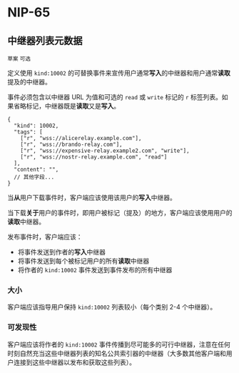 NIP-65
======

中继器列表元数据
-------------------

`草案` `可选`

定义使用 `kind:10002` 的可替换事件来宣传用户通常**写入**的中继器和用户通常**读取**提及的中继器。

事件必须包含以中继器 URL 为值和可选的 `read` 或 `write` 标记的 `r` 标签列表。如果省略标记，中继器既是**读取**又是**写入**。

```jsonc
{
  "kind": 10002,
  "tags": [
    ["r", "wss://alicerelay.example.com"],
    ["r", "wss://brando-relay.com"],
    ["r", "wss://expensive-relay.example2.com", "write"],
    ["r", "wss://nostr-relay.example.com", "read"]
  ],
  "content": "",
  // 其他字段...
}
```

当**从**用户下载事件时，客户端应该使用该用户的**写入**中继器。

当下载**关于**用户的事件时，即用户被标记（提及）的地方，客户端应该使用用户的**读取**中继器。

发布事件时，客户端应该：

- 将事件发送到作者的**写入**中继器
- 将事件发送到每个被标记用户的所有**读取**中继器
- 将作者的 `kind:10002` 事件发送到事件发布的所有中继器

### 大小

客户端应该指导用户保持 `kind:10002` 列表较小（每个类别 2-4 个中继器）。

### 可发现性

客户端应该将作者的 `kind:10002` 事件传播到尽可能多的可行中继器，注意在任何时刻自然充当这些中继器列表的知名公共索引器的中继器（大多数其他客户端和用户连接到这些中继器以发布和获取这些列表）。
